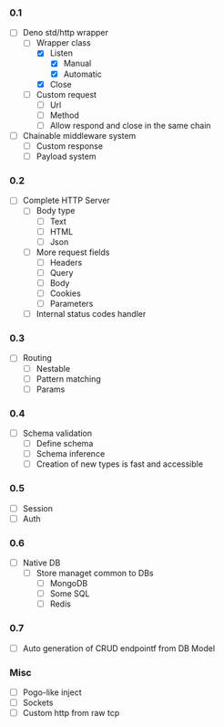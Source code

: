 ### 0.1
- [ ] Deno std/http wrapper
  - [ ] Wrapper class
    - [x] Listen
      - [x] Manual
      - [x] Automatic
    - [x] Close
  - [ ] Custom request
    - [ ] Url
    - [ ] Method
    - [ ] Allow respond and close in the same chain
- [ ] Chainable middleware system
  - [ ] Custom response
  - [ ] Payload system

### 0.2
- [ ] Complete HTTP Server
  - [ ] Body type
    - [ ] Text
    - [ ] HTML
    - [ ] Json
  - [ ] More request fields
    - [ ] Headers
    - [ ] Query
    - [ ] Body
    - [ ] Cookies
    - [ ] Parameters
  - [ ] Internal status codes handler

### 0.3
- [ ] Routing
  - [ ] Nestable
  - [ ] Pattern matching
  - [ ] Params

### 0.4
- [ ] Schema validation
  - [ ] Define schema
  - [ ] Schema inference
  - [ ] Creation of new types is fast and accessible

### 0.5
- [ ] Session
- [ ] Auth

### 0.6
- [ ] Native DB
  - [ ] Store managet common to DBs
    - [ ] MongoDB
    - [ ] Some SQL
    - [ ] Redis

### 0.7
- [ ] Auto generation of CRUD endpointf from DB Model

### Misc
- [ ] Pogo-like inject
- [ ] Sockets
- [ ] Custom http from raw tcp